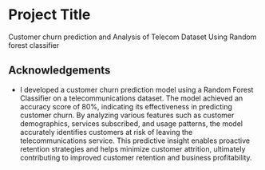 # Project Title

Customer churn prediction and Analysis of Telecom Dataset Using Random forest classifier

## Acknowledgements

- I developed a customer churn prediction model using a Random Forest Classifier on a telecommunications dataset. The model achieved an accuracy score of 80%, indicating its effectiveness in predicting customer churn. By analyzing various features such as customer demographics, services subscribed, and usage patterns, the model accurately identifies customers at risk of leaving the telecommunications service. This predictive insight enables proactive retention strategies and helps minimize customer attrition, ultimately contributing to improved customer retention and business profitability.
